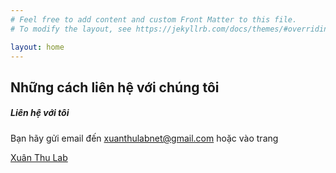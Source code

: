 ```yaml
---
# Feel free to add content and custom Front Matter to this file.
# To modify the layout, see https://jekyllrb.com/docs/themes/#overriding-theme-defaults

layout: home
---
```

<div markdown="1">

## Những cách liên hệ với chúng tôi

<div markdown="1">

##### Liên hệ với tôi

Bạn hãy gửi email đến xuanthulabnet@gmail.com hoặc vào trang

[Xuân Thu Lab](https://xuanthulabnet.net)

</div>

</div>